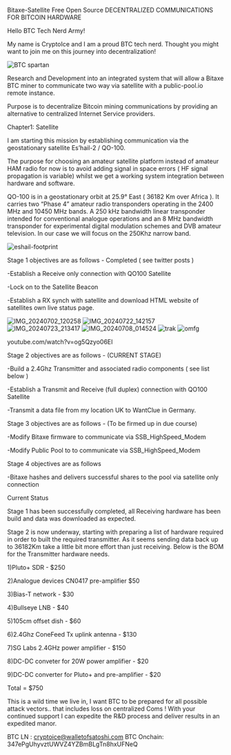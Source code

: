 Bitaxe-Satellite
Free Open Source
DECENTRALIZED COMMUNICATIONS
FOR BITCOIN HARDWARE

Hello BTC Tech Nerd Army!

My name is CryptoIce and I am a proud BTC tech nerd. Thought you might want to join me on this journey into decentralization!

![BTC spartan](https://github.com/user-attachments/assets/b2f0130b-c58c-424d-8f9e-ec5d41c32a43)

Research and Development into an integrated system that will allow a Bitaxe BTC miner to communicate two way via satellite with a public-pool.io remote instance.

Purpose is to decentralize Bitcoin mining communications by providing an alternative to centralized Internet Service providers.

Chapter1: Satellite

I am starting this mission by establishing communication via the geostationary satellite Es’hail-2 / QO-100.

The purpose for choosing an amateur satellite platform instead of amateur HAM radio for now is to avoid adding signal in space errors ( HF signal propagation is variable) whilst we get a working system integration between hardware and software.

QO-100 is in a geostationary orbit at 25.9° East ( 36182 Km over Africa ). It carries two “Phase 4” amateur radio transponders operating in the 2400 MHz and 10450 MHz bands. A 250 kHz bandwidth linear transponder intended for conventional analogue operations and an 8 MHz bandwidth transponder for experimental digital modulation schemes and DVB amateur television. In our case we will focus on the 250Khz narrow band.

![eshail-footprint](https://github.com/user-attachments/assets/ddb29a05-e179-420b-9681-51a40983b3b7)

Stage 1 objectives are as follows - Completed ( see twitter posts )

-Establish a Receive only connection with QO100 Satellite

-Lock on to the Satellite Beacon

-Establish a RX synch with satellite and download HTML website of satellites own live status page.

![IMG_20240702_120258](https://github.com/user-attachments/assets/3eebef35-47fb-461c-8809-0bafb4168424)
![IMG_20240722_142157](https://github.com/user-attachments/assets/d0a7155a-19e3-4a63-8243-1d3b54705f67)
![IMG_20240723_213417](https://github.com/user-attachments/assets/bcbf63e0-101d-48f2-bd1e-bf9f00785eb1)
![IMG_20240708_014524](https://github.com/user-attachments/assets/6cb711ba-01f2-4382-8b3b-377accd2c297)
![trak](https://github.com/user-attachments/assets/d83b20f4-9870-49fc-af68-b958d59354e4)
![omfg](https://github.com/user-attachments/assets/6e2d8163-4547-45fa-b98c-b47da373537a)

youtube.com/watch?v=og5Qzyo06EI

Stage 2 objectives are as follows - (CURRENT STAGE)

-Build a 2.4Ghz Transmitter and associated radio components ( see list below )

-Establish a Transmit and Receive (full duplex) connection with QO100 Satellite

-Transmit a data file from my location UK to WantClue in Germany.



Stage 3 objectives are as follows - (To be firmed up in due course)

-Modify Bitaxe firmware to communicate via SSB_HighSpeed_Modem

-Modify Public Pool to to communicate via SSB_HighSpeed_Modem



Stage 4 objectives are as follows

-Bitaxe hashes and delivers successful shares to the pool via satellite only connection



Current Status

Stage 1 has been successfully completed, all Receiving hardware has been build and data was downloaded as expected.

Stage 2 is now underway, starting with preparing a list of hardware required in order to built the required transmitter. As it seems sending data back up to 36182Km take a little bit more effort than just receiving. Below is the BOM for the Transmitter hardware needs.

1)Pluto+ SDR - $250

2)Analogue devices CN0417 pre-amplifier $50

3)Bias-T network - $30

4)Bullseye LNB - $40

5)105cm offset dish - $60

6)2.4Ghz ConeFeed Tx uplink antenna - $130

7)SG Labs 2.4GHz power amplifier - $150

8)DC-DC conveter for 20W power amplifier - $20

9)DC-DC converter for Pluto+ and pre-amplifier - $20

Total = $750


This is a wild time we live in, I want BTC to be prepared for all possible attack vectors.. that includes loss on centralized Coms !
With your continued support I can expedite the R&D process and deliver results in an expedited manor. 

BTC LN : cryptoice@walletofsatoshi.com BTC Onchain: 347ePgUhyvztUWVZ4YZBmBLgTn8hxUFNeQ
